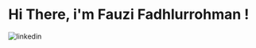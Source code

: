 # Hi There, i'm Fauzi Fadhlurrohman !

![linkedin](https://img.shields.io/badge/Linkedin-0e76a8?style=for-the-badge&logo=Linkedin&logoColor=white)
